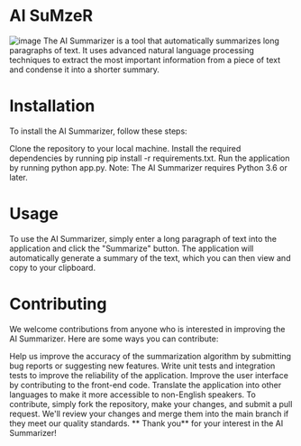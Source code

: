 # AI SuMzeR
![image](https://user-images.githubusercontent.com/93483932/233920529-fcc85efa-fd94-494e-ab9c-98571d9ac9bc.png)
The AI Summarizer is a tool that automatically summarizes long paragraphs of text. It uses advanced natural language processing techniques to extract the most important information from a piece of text and condense it into a shorter summary.

# Installation
To install the AI Summarizer, follow these steps:

Clone the repository to your local machine.
Install the required dependencies by running pip install -r requirements.txt.
Run the application by running python app.py.
Note: The AI Summarizer requires Python 3.6 or later.

# Usage
To use the AI Summarizer, simply enter a long paragraph of text into the application and click the "Summarize" button. The application will automatically generate a summary of the text, which you can then view and copy to your clipboard.

  # Contributing
We welcome contributions from anyone who is interested in improving the AI Summarizer. Here are some ways you can contribute:

Help us improve the accuracy of the summarization algorithm by submitting bug reports or suggesting new features.
Write unit tests and integration tests to improve the reliability of the application.
Improve the user interface by contributing to the front-end code.
Translate the application into other languages to make it more accessible to non-English speakers.
To contribute, simply fork the repository, make your changes, and submit a pull request. We'll review your changes and merge them into the main branch if they meet our quality standards.
**
Thank you** for your interest in the AI Summarizer!
